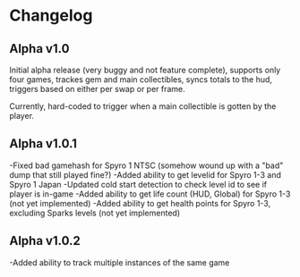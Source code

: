 # Changelog
## Alpha v1.0

Initial alpha release (very buggy and not feature complete), supports only four games, trackes gem and main collectibles, syncs totals to the hud, triggers based on either per swap or per frame.

Currently, hard-coded to trigger when a main collectible is gotten by the player.

## Alpha v1.0.1

-Fixed bad gamehash for Spyro 1 NTSC (somehow wound up with a "bad" dump that still played fine?)
-Added ability to get levelid for Spyro 1-3 and Spyro 1 Japan
-Updated cold start detection to check level id to see if player is in-game
-Added ability to get life count (HUD, Global) for Spyro 1-3 (not yet implemented)
-Added ability to get health points for Spyro 1-3, excluding Sparks levels (not yet implemented)

## Alpha v1.0.2

-Added ability to track multiple instances of the same game
